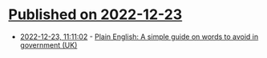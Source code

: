 # [Published on 2022-12-23](index.md)

* [2022-12-23, 11:11:02](https://news.ycombinator.com/item?id=34104530) - [Plain English: A simple guide on words to avoid in government (UK)](https://civilservice.blog.gov.uk/2022/08/16/a-simple-guide-on-words-to-avoid-in-government/)
